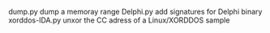 dump.py  dump a memoray range
Delphi.py add signatures for Delphi binary
xorddos-IDA.py unxor the CC adress of a Linux/XORDDOS sample